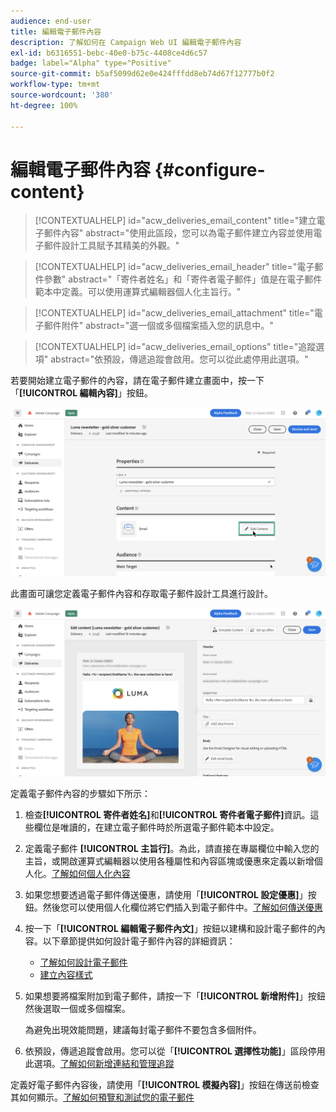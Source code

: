 ```yaml
---
audience: end-user
title: 編輯電子郵件內容
description: 了解如何在 Campaign Web UI 編輯電子郵件內容
exl-id: b6316551-bebc-40e0-b75c-4408ce4d6c57
badge: label="Alpha" type="Positive"
source-git-commit: b5af5099d62e0e424fffdd8eb74d67f12777b0f2
workflow-type: tm+mt
source-wordcount: '380'
ht-degree: 100%

---
```


# 編輯電子郵件內容 {#configure-content}

>[!CONTEXTUALHELP]
>id="acw_deliveries_email_content"
>title="建立電子郵件內容"
>abstract="使用此區段，您可以為電子郵件建立內容並使用電子郵件設計工具賦予其精美的外觀。"

>[!CONTEXTUALHELP]
>id="acw_deliveries_email_header"
>title="電子郵件參數"
>abstract="「寄件者姓名」和「寄件者電子郵件」值是在電子郵件範本中定義。可以使用運算式編輯器個人化主旨行。"

>[!CONTEXTUALHELP]
>id="acw_deliveries_email_attachment"
>title="電子郵件附件"
>abstract="選一個或多個檔案插入您的訊息中。"

>[!CONTEXTUALHELP]
>id="acw_deliveries_email_options"
>title="追蹤選項"
>abstract="依預設，傳遞追蹤會啟用。您可以從此處停用此選項。"

若要開始建立電子郵件的內容，請在電子郵件建立畫面中，按一下「**[!UICONTROL 編輯內容]**」按鈕。

![](assets/edit-content.png)

此畫面可讓您定義電子郵件內容和存取電子郵件設計工具進行設計。

![](assets/content-dashboard.png)

定義電子郵件內容的步驟如下所示：

1. 檢查&#x200B;**[!UICONTROL 寄件者姓名]**&#x200B;和&#x200B;**[!UICONTROL 寄件者電子郵件]**&#x200B;資訊。這些欄位是唯讀的，在建立電子郵件時於所選電子郵件範本中設定。

1. 定義電子郵件 **[!UICONTROL 主旨行]**。為此，請直接在專屬欄位中輸入您的主旨，或開啟運算式編輯器以使用各種屬性和內容區塊或優惠來定義以新增個人化。[了解如何個人化內容](../personalization/personalize.md)

1. 如果您想要透過電子郵件傳送優惠，請使用「**[!UICONTROL 設定優惠]**」按鈕。然後您可以使用個人化欄位將它們插入到電子郵件中。[了解如何傳送優惠](offers.md)

1. 按一下「**[!UICONTROL 編輯電子郵件內文]**」按鈕以建構和設計電子郵件的內容。以下章節提供如何設計電子郵件內容的詳細資訊：

   * [了解如何設計電子郵件](create-email-content.md)
   * [建立內容樣式](get-started-email-style.md)

1. 如果想要將檔案附加到電子郵件，請按一下「**[!UICONTROL 新增附件]**」按鈕然後選取一個或多個檔案。

   為避免出現效能問題，建議每封電子郵件不要包含多個附件。

   <!--limitation on size + number of files?-->

1. 依預設，傳遞追蹤會啟用。您可以從「**[!UICONTROL 選擇性功能]**」區段停用此選項。[了解如何新增連結和管理追蹤](message-tracking.md)

定義好電子郵件內容後，請使用「**[!UICONTROL 模擬內容]**」按鈕在傳送前檢查其如何顯示。[了解如何預覽和測試您的電子郵件](../preview-test/preview-test.md)
